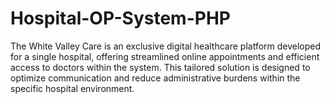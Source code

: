# Hospital-OP-System-PHP
The White Valley Care is an exclusive digital healthcare platform developed for a single hospital, offering streamlined online appointments and efficient access to doctors within the system. This tailored solution is designed to optimize communication and reduce administrative burdens within the specific hospital environment.
